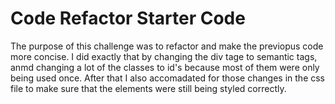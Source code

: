 # Code Refactor Starter Code

The purpose of this challenge was to refactor and make the previopus code more concise. I did exactly that by changing the div tage to semantic tags, anmd changing a lot of the classes to id's because most of them were only being used once. After that I also accomadated for those changes in the css file to make sure that the elements were still being styled correctly.
